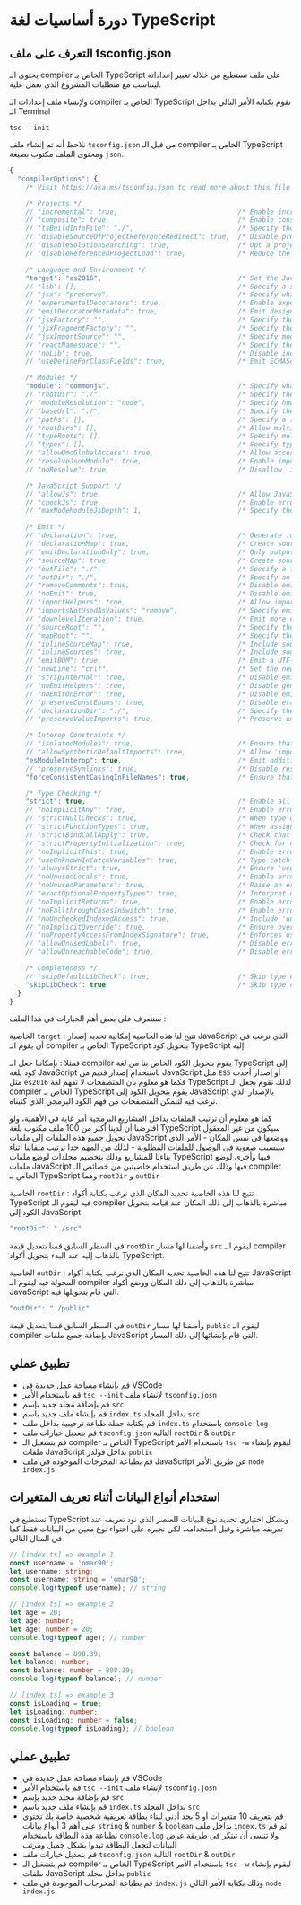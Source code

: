 # دورة أساسيات لغة TypeScript

## التعرف على ملف tsconfig.json

يحتوي الـ compiler الخاص بـ TypeScript على ملف نستطيع من خلاله تغيير إعداداته ليتناسب مع متطلبات المشروع الذي نعمل عليه.

ولإنشاء ملف إعدادات الـ compiler الخاص بـ TypeScript نقوم بكتابة الأمر التالي بداخل الـ Terminal

```
tsc --init
```

نلاحظ أنه تم إنشاء ملف `tsconfig.json` من قبل الـ compiler الخاص بـ TypeScript ومحتوى الملف مكتوب بصيغة `json`.

```js
{
  "compilerOptions": {
    /* Visit https://aka.ms/tsconfig.json to read more about this file */

    /* Projects */
    // "incremental": true,                              /* Enable incremental compilation */
    // "composite": true,                                /* Enable constraints that allow a TypeScript project to be used with project references. */
    // "tsBuildInfoFile": "./",                          /* Specify the folder for .tsbuildinfo incremental compilation files. */
    // "disableSourceOfProjectReferenceRedirect": true,  /* Disable preferring source files instead of declaration files when referencing composite projects */
    // "disableSolutionSearching": true,                 /* Opt a project out of multi-project reference checking when editing. */
    // "disableReferencedProjectLoad": true,             /* Reduce the number of projects loaded automatically by TypeScript. */

    /* Language and Environment */
    "target": "es2016",                                  /* Set the JavaScript language version for emitted JavaScript and include compatible library declarations. */
    // "lib": [],                                        /* Specify a set of bundled library declaration files that describe the target runtime environment. */
    // "jsx": "preserve",                                /* Specify what JSX code is generated. */
    // "experimentalDecorators": true,                   /* Enable experimental support for TC39 stage 2 draft decorators. */
    // "emitDecoratorMetadata": true,                    /* Emit design-type metadata for decorated declarations in source files. */
    // "jsxFactory": "",                                 /* Specify the JSX factory function used when targeting React JSX emit, e.g. 'React.createElement' or 'h' */
    // "jsxFragmentFactory": "",                         /* Specify the JSX Fragment reference used for fragments when targeting React JSX emit e.g. 'React.Fragment' or 'Fragment'. */
    // "jsxImportSource": "",                            /* Specify module specifier used to import the JSX factory functions when using `jsx: react-jsx*`.` */
    // "reactNamespace": "",                             /* Specify the object invoked for `createElement`. This only applies when targeting `react` JSX emit. */
    // "noLib": true,                                    /* Disable including any library files, including the default lib.d.ts. */
    // "useDefineForClassFields": true,                  /* Emit ECMAScript-standard-compliant class fields. */

    /* Modules */
    "module": "commonjs",                                /* Specify what module code is generated. */
    // "rootDir": "./",                                  /* Specify the root folder within your source files. */
    // "moduleResolution": "node",                       /* Specify how TypeScript looks up a file from a given module specifier. */
    // "baseUrl": "./",                                  /* Specify the base directory to resolve non-relative module names. */
    // "paths": {},                                      /* Specify a set of entries that re-map imports to additional lookup locations. */
    // "rootDirs": [],                                   /* Allow multiple folders to be treated as one when resolving modules. */
    // "typeRoots": [],                                  /* Specify multiple folders that act like `./node_modules/@types`. */
    // "types": [],                                      /* Specify type package names to be included without being referenced in a source file. */
    // "allowUmdGlobalAccess": true,                     /* Allow accessing UMD globals from modules. */
    // "resolveJsonModule": true,                        /* Enable importing .json files */
    // "noResolve": true,                                /* Disallow `import`s, `require`s or `<reference>`s from expanding the number of files TypeScript should add to a project. */

    /* JavaScript Support */
    // "allowJs": true,                                  /* Allow JavaScript files to be a part of your program. Use the `checkJS` option to get errors from these files. */
    // "checkJs": true,                                  /* Enable error reporting in type-checked JavaScript files. */
    // "maxNodeModuleJsDepth": 1,                        /* Specify the maximum folder depth used for checking JavaScript files from `node_modules`. Only applicable with `allowJs`. */

    /* Emit */
    // "declaration": true,                              /* Generate .d.ts files from TypeScript and JavaScript files in your project. */
    // "declarationMap": true,                           /* Create sourcemaps for d.ts files. */
    // "emitDeclarationOnly": true,                      /* Only output d.ts files and not JavaScript files. */
    // "sourceMap": true,                                /* Create source map files for emitted JavaScript files. */
    // "outFile": "./",                                  /* Specify a file that bundles all outputs into one JavaScript file. If `declaration` is true, also designates a file that bundles all .d.ts output. */
    // "outDir": "./",                                   /* Specify an output folder for all emitted files. */
    // "removeComments": true,                           /* Disable emitting comments. */
    // "noEmit": true,                                   /* Disable emitting files from a compilation. */
    // "importHelpers": true,                            /* Allow importing helper functions from tslib once per project, instead of including them per-file. */
    // "importsNotUsedAsValues": "remove",               /* Specify emit/checking behavior for imports that are only used for types */
    // "downlevelIteration": true,                       /* Emit more compliant, but verbose and less performant JavaScript for iteration. */
    // "sourceRoot": "",                                 /* Specify the root path for debuggers to find the reference source code. */
    // "mapRoot": "",                                    /* Specify the location where debugger should locate map files instead of generated locations. */
    // "inlineSourceMap": true,                          /* Include sourcemap files inside the emitted JavaScript. */
    // "inlineSources": true,                            /* Include source code in the sourcemaps inside the emitted JavaScript. */
    // "emitBOM": true,                                  /* Emit a UTF-8 Byte Order Mark (BOM) in the beginning of output files. */
    // "newLine": "crlf",                                /* Set the newline character for emitting files. */
    // "stripInternal": true,                            /* Disable emitting declarations that have `@internal` in their JSDoc comments. */
    // "noEmitHelpers": true,                            /* Disable generating custom helper functions like `__extends` in compiled output. */
    // "noEmitOnError": true,                            /* Disable emitting files if any type checking errors are reported. */
    // "preserveConstEnums": true,                       /* Disable erasing `const enum` declarations in generated code. */
    // "declarationDir": "./",                           /* Specify the output directory for generated declaration files. */
    // "preserveValueImports": true,                     /* Preserve unused imported values in the JavaScript output that would otherwise be removed. */

    /* Interop Constraints */
    // "isolatedModules": true,                          /* Ensure that each file can be safely transpiled without relying on other imports. */
    // "allowSyntheticDefaultImports": true,             /* Allow 'import x from y' when a module doesn't have a default export. */
    "esModuleInterop": true,                             /* Emit additional JavaScript to ease support for importing CommonJS modules. This enables `allowSyntheticDefaultImports` for type compatibility. */
    // "preserveSymlinks": true,                         /* Disable resolving symlinks to their realpath. This correlates to the same flag in node. */
    "forceConsistentCasingInFileNames": true,            /* Ensure that casing is correct in imports. */

    /* Type Checking */
    "strict": true,                                      /* Enable all strict type-checking options. */
    // "noImplicitAny": true,                            /* Enable error reporting for expressions and declarations with an implied `any` type.. */
    // "strictNullChecks": true,                         /* When type checking, take into account `null` and `undefined`. */
    // "strictFunctionTypes": true,                      /* When assigning functions, check to ensure parameters and the return values are subtype-compatible. */
    // "strictBindCallApply": true,                      /* Check that the arguments for `bind`, `call`, and `apply` methods match the original function. */
    // "strictPropertyInitialization": true,             /* Check for class properties that are declared but not set in the constructor. */
    // "noImplicitThis": true,                           /* Enable error reporting when `this` is given the type `any`. */
    // "useUnknownInCatchVariables": true,               /* Type catch clause variables as 'unknown' instead of 'any'. */
    // "alwaysStrict": true,                             /* Ensure 'use strict' is always emitted. */
    // "noUnusedLocals": true,                           /* Enable error reporting when a local variables aren't read. */
    // "noUnusedParameters": true,                       /* Raise an error when a function parameter isn't read */
    // "exactOptionalPropertyTypes": true,               /* Interpret optional property types as written, rather than adding 'undefined'. */
    // "noImplicitReturns": true,                        /* Enable error reporting for codepaths that do not explicitly return in a function. */
    // "noFallthroughCasesInSwitch": true,               /* Enable error reporting for fallthrough cases in switch statements. */
    // "noUncheckedIndexedAccess": true,                 /* Include 'undefined' in index signature results */
    // "noImplicitOverride": true,                       /* Ensure overriding members in derived classes are marked with an override modifier. */
    // "noPropertyAccessFromIndexSignature": true,       /* Enforces using indexed accessors for keys declared using an indexed type */
    // "allowUnusedLabels": true,                        /* Disable error reporting for unused labels. */
    // "allowUnreachableCode": true,                     /* Disable error reporting for unreachable code. */

    /* Completeness */
    // "skipDefaultLibCheck": true,                      /* Skip type checking .d.ts files that are included with TypeScript. */
    "skipLibCheck": true                                 /* Skip type checking all .d.ts files. */
  }
}

```

سنتعرف على بعض أهم الخيارات في هذا الملف :

الخاصية `target` : تتيح لنا هذه الخاصية إمكانية تحديد إصدار JavaScript الذي نرغب في أن يقوم الـ compiler الخاص بـ TypeScript بتحويل كود TypeScript إليه.

فمثلا : بإمكاننا جعل الـ compiler يقوم بتحويل الكود الخاص بنا من لغة TypeScript إلى كود بلغة JavaScript باستخدام إصدار قديم من JavaScript مثل `ES5` أو إصدار أحدث مثل `es2016` فكما هو معلوم بأن المتصفحات لا تفهم لغة TypeScript لذلك نقوم بجعل الـ compiler الخاص بـ TypeScript يقوم بتحويل الكود إلى JavaScript بالإصدار الذي نرغب فيه لتتمكن المتصفحات من فهم الكود البرمجي الذي كتبناه.

كما هو معلوم أن ترتيب الملفات بداخل المشاريع البرمجية أمر غاية في الأهمية، ولو افترضنا أن لدينا أكثر من 100 ملف مكتوب بلغة TypeScript سيكون من غير المعقول تحويل جميع هذه الملفات إلى ملفات JavaScript ووضعها في نفس المكان - الأمر الذي سيسبب صعوبة في الوصول للملفات المطلوبة - لذلك من المهم جدا ترتيب ملفاتنا أثناء بناءنا للمشاريع وذلك بتخصيم مجلدات لوضع ملفات TypeScript فيها وأخرى لوضع ملفات JavaScript فيها وذلك عن طريق استخدام خاصيتين من خصائص الـ compiler الخاص بـ TypeScript وهما `rootDir` و `outDir`

الخاصية `rootDir` : تتيح لنا هذه الخاصية تحديد المكان الذي نرغب بكتابة أكواد TypeScript فيه ليقوم الـ compiler مباشرة بالذهاب إلى ذلك المكان عند قيامه بتحويل الكود إلى JavaScript.

```js
"rootDir": "./src"
```

في السطر السابق قمنا بتعديل قيمة `rootDir` وأضفنا لها مسار `src` ليقوم الـ compiler بالذهاب إليه عند البدء بتحويل أكواد TypeScript.

الخاصية `outDir` : تتيح لنا هذه الخاصية تحديد المكان الذي نرغب بكتابة أكواد JavaScript المحولة فيه ليقوم الـ compiler مباشرة بالذهاب إلى ذلك المكان ووضع أكواد JavaScript التي قام بتحويلها فيه.

```js
"outDir": "./public"
```

في السطر السابق قمنا بتعديل قيمة `outDir` وأضفنا لها مسار `public` ليقوم الـ compiler بإضافة جميع ملفات JavaScript التي قام بإنشائها إلى ذلك المسار.

## تطبيق عملي

- قم بإنشاء مساحة عمل جديدة في VSCode
- قم باستخدام الأمر `tsc --init` لإنشاء ملف `tsconfig.josn`
- قم بإضافة مجلد جديد بإسم `src`
- قم بإنشاء ملف جديد باسم `index.ts` بداخل المجلد `src`
- قم بكتابة جملة طباعة ترحيبية بداخل ملف `index.ts` باستخدام `console.log`
- قم بتعديل خيارات ملف `tsconfig.json` التالية `rootDir` & `outDir`
- قم بتشغيل الـ compiler الخاص بـ TypeScript باستخدام الأمر `tsc -w` ليقوم بإنشاء ملفات JavaScript بداخل فولدر `public`
- قم بطباعة المخرجات الموجودة في ملف JavaScript عن طريق الأمر `node index.js`

## استخدام أنواع البيانات أثناء تعريف المتغيرات

نستطيع في TypeScript وبشكل اختياري تحديد نوع البيانات للعنصر الذي نود تعريفه عند تعريفه مباشرة وقبل استخدامه، لكي نجبره على احتواء نوع معين من البيانات فقط كما في المثال التالي

```ts
// [index.ts] => example 1
const username = 'omar90';
let username: string;
const username: string = 'omar90';
console.log(typeof username); // string
```

```ts
// [index.ts] => example 2
let age = 20;
let age: number;
let age: number = 20;
console.log(typeof age); // number

const balance = 898.39;
let balance: number;
const balance: number = 898.39;
console.log(typeof balance); // number
```

```ts
// [index.ts] => example 3
const isLoading = true;
let isLoading: number;
const isLoading: number = false;
console.log(typeof isLoading); // boolean
```

## تطبيق عملي

- قم بإنشاء مساحة عمل جديدة في VSCode
- قم باستخدام الأمر `tsc --init` لإنشاء ملف `tsconfig.josn`
- قم بإضافة مجلد جديد بإسم `src`
- قم بإنشاء ملف جديد باسم `index.ts` بداخل المجلد `src`
- قم بتعريف 10 متغيرات أو 5 بحد أدنى لبناء بطاقة تعريفية شخصية خاصة بك تحتوي على أهم 3 أنواع بيانات `string` & `number` & `boolean` بداخل ملف `index.ts` ثم قم بطباعة هذه البطاقة باستخدام `console.log` ولا تنسى أن تبتكر في طريقة عرض البيانات لتجعل البطاقة تبدوا بشكل جميل ومرتب
- قم بتعديل خيارات ملف `tsconfig.json` التالية `rootDir` & `outDir`
- قم بتشغيل الـ compiler الخاص بـ TypeScript باستخدام الأمر `tsc -w` ليقوم بإنشاء ملفات JavaScript بداخل مجلد `public`
- قم بطباعة المخرجات الموجودة في ملف `index.js` وذلك بكتابة الأمر التالي `node index.js`
